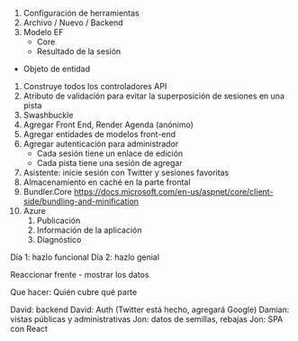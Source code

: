1. Configuración de herramientas
1. Archivo / Nuevo / Backend
1. Modelo EF
    * Core
    * Resultado de la sesión
* Objeto de entidad
1. Construye todos los controladores API
1. Atributo de validación para evitar la superposición de sesiones en una pista
1. Swashbuckle
1. Agregar Front End, Render Agenda (anónimo)
1. Agregar entidades de modelos front-end
1. Agregar autenticación para administrador
    * Cada sesión tiene un enlace de edición
    * Cada pista tiene una sesión de agregar
1. Asistente: inicie sesión con Twitter y sesiones favoritas
1. Almacenamiento en caché en la parte frontal
1. Bundler.Core https://docs.microsoft.com/en-us/aspnet/core/client-side/bundling-and-minification
1. Azure
   1. Publicación
   1. Información de la aplicación
   1. Diagnóstico

Día 1: hazlo funcional
Día 2: hazlo genial

Reaccionar frente - mostrar los datos

Que hacer:
Quién cubre qué parte

David: backend
David: Auth (Twitter está hecho, agregará Google)
Damian: vistas públicas y administrativas
Jon: datos de semillas, rebajas
Jon: SPA con React